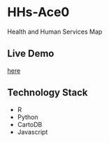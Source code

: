 # HHs-Ace0

Health and Human Services Map

## Live Demo
[here](http://htmlpreview.github.io/?https://github.com/lluviaHR/HHs-Ace0/master/index.html)

## Technology Stack
* R
* Python
* CartoDB
* Javascript

